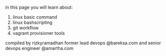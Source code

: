in this page you will learn about:
1. linux basic command
2. linux bashscripting
3. git workflow
4. vagrant provisioner tools

compiled by rizkyramadhan former lead devops @bareksa.com and senior devops engineer @amartha.com